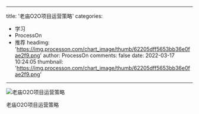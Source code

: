 
---
title: '老庙O2O项目运营策略'
categories: 
 - 学习
 - ProcessOn
 - 推荐
headimg: 'https://img.processon.com/chart_image/thumb/62205dff5653bb36e0fae2f9.png'
author: ProcessOn
comments: false
date: 2022-03-17 10:24:05
thumbnail: 'https://img.processon.com/chart_image/thumb/62205dff5653bb36e0fae2f9.png'
---

<div>   
<img class="thumb" alt="老庙O2O项目运营策略" src="https://img.processon.com/chart_image/thumb/62205dff5653bb36e0fae2f9.png" referrerpolicy="no-referrer">
<p>老庙O2O项目运营策略</p>  
</div>
            